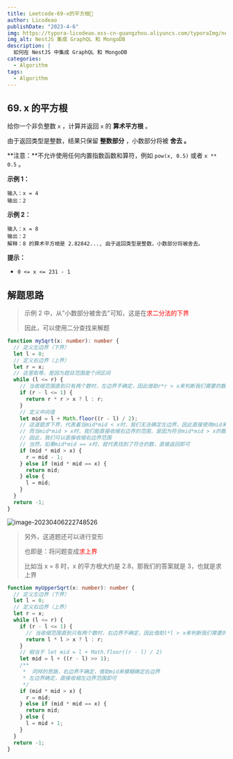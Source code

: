 ```yaml
---
title: Leetcode-69-x的平方根📌
author: Licodeao
publishDate: "2023-4-6"
img: https://typora-licodeao.oss-cn-guangzhou.aliyuncs.com/typoraImg/nestjs-graphql-mongodb.webp
img_alt: NestJS 集成 GraphQL 和 MongoDB
description: |
  如何在 NestJS 中集成 GraphQL 和 MongoDB
categories:
  - Algorithm
tags:
  - Algorithm
---
```


## 69. x 的平方根

给你一个非负整数 `x` ，计算并返回 `x` 的 **算术平方根** 。

由于返回类型是整数，结果只保留 **整数部分** ，小数部分将被 **舍去 。**

**注意：**不允许使用任何内置指数函数和算符，例如 `pow(x, 0.5)` 或者 `x ** 0.5` 。

**示例 1：**

```
输入：x = 4
输出：2
```

**示例 2：**

```
输入：x = 8
输出：2
解释：8 的算术平方根是 2.82842..., 由于返回类型是整数，小数部分将被舍去。
```

**提示：**

- `0 <= x <= 231 - 1`

## 解题思路

> 示例 2 中，从"小数部分被舍去"可知，这是在<font color="red">求二分法的下界</font>
>
> 因此，可以使用二分查找来解题

```typescript
function mySqrt(x: number): number {
  // 定义左边界（下界）
  let l = 0;
  // 定义右边界（上界）
  let r = x;
  // 这里取等，是因为题目范围是个闭区间
  while (l <= r) {
    // 当收缩范围直到只有两个数时，左边界不确定，因此借助r*r > x来判断我们需要的数
    if (r - l <= 1) {
      return r * r > x ? l : r;
    }
    // 定义中间值
    let mid = l + Math.floor((r - l) / 2);
    // 这道题求下界，代表着当mid*mid < x时，我们无法确定左边界，因此直接使用mid来模糊确定左边界
    // 而当mid*mid > x时，我们能直接收缩右边界的范围，是因为符合mid*mid > x的数并不是需要的数
    // 因此，我们可以直接收缩右边界范围
    // 当然，如果mid*mid == x时，就代表找到了符合的数，直接返回即可
    if (mid * mid > x) {
      r = mid - 1;
    } else if (mid * mid == x) {
      return mid;
    } else {
      l = mid;
    }
  }
  return -1;
}
```

![image-20230406222748526](https://typora-licodeao.oss-cn-guangzhou.aliyuncs.com/typoraImg/image-20230406222748526.png)

> 另外，这道题还可以进行变形
>
> 也即是：将问题变成<font color="red">求上界</font>
>
> 比如当 x = 8 时，x 的平方根大约是 2.8，那我们的答案就是 3，也就是求上界

```typescript
function myUpperSqrt(x: number): number {
  // 定义左边界（下界）
  let l = 0;
  // 定义右边界（上界）
  let r = x;
  while (l <= r) {
    if (r - l <= 1) {
      // 当收缩范围直到只有两个数时，右边界不确定，因此借助l*l > x来判断我们需要的数
      return l * l > x ? l : r;
    }
    // 相当于 let mid = l + Math.floor((r - l) / 2)
    let mid = l + ((r - l) >> 1);
    /**
     *	同样的思路，右边界不确定，借助mid来模糊确定右边界
     * 左边界确定，直接收缩左边界范围即可
     */
    if (mid * mid > x) {
      r = mid;
    } else if (mid * mid == x) {
      return mid;
    } else {
      l = mid + 1;
    }
  }
  return -1;
}
```
